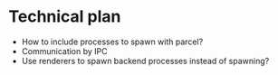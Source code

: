 # Technical plan
* How to include processes to spawn with parcel?
* Communication by IPC
* Use renderers to spawn backend processes instead of spawning?
